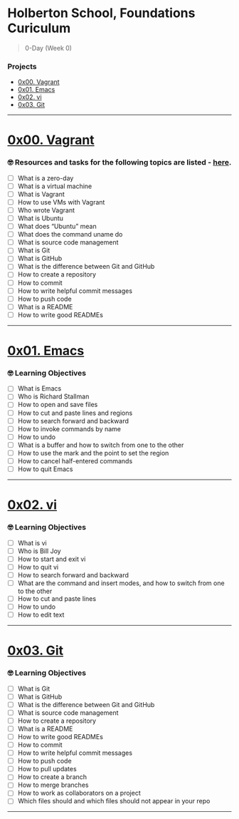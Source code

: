 # Holberton School, Foundations Curiculum
> 0-Day (Week 0)

### Projects
- [0x00. Vagrant](https://github.com/michedomingo/holbertonschool-zero_day/#vagrant2)
- [0x01. Emacs](https://github.com/michedomingo/holbertonschool-zero_day/#emacs2)
- [0x02. vi](https://github.com/michedomingo/holbertonschool-zero_day/#vi2)
- [0x03. Git](https://github.com/michedomingo/holbertonschool-zero_day/#git2)
___
<a name="vagrant2"></a>
# [0x00. Vagrant](https://github.com/michedomingo/holbertonschool-zero_day/tree/master/0x00-vagrant)

### 🤓 Resources and tasks for the following topics are listed - **[here](https://github.com/michedomingo/holbertonschool-zero_day/tree/master/0x00-vagrant/#vagrant1)**.

- [ ] What is a zero-day
- [ ] What is a virtual machine
- [ ] What is Vagrant
- [ ] How to use VMs with Vagrant
- [ ] Who wrote Vagrant
- [ ] What is Ubuntu
- [ ] What does “Ubuntu” mean
- [ ] What does the command uname do
- [ ] What is source code management
- [ ] What is Git
- [ ] What is GitHub
- [ ] What is the difference between Git and GitHub
- [ ] How to create a repository
- [ ] How to commit
- [ ] How to write helpful commit messages
- [ ] How to push code
- [ ] What is a README
- [ ] How to write good READMEs
____
<a name="emacs2"></a>
# [0x01. Emacs](https://github.com/michedomingo/holbertonschool-zero_day/tree/master/0x01-emacs)

### 🤓 Learning Objectives

- [ ] What is Emacs
- [ ] Who is Richard Stallman
- [ ] How to open and save files
- [ ] How to cut and paste lines and regions
- [ ] How to search forward and backward
- [ ] How to invoke commands by name
- [ ] How to undo
- [ ] What is a buffer and how to switch from one to the other
- [ ] How to use the mark and the point to set the region
- [ ] How to cancel half-entered commands
- [ ] How to quit Emacs
____
<a name="vi2"></a>
# [0x02. vi](https://github.com/michedomingo/holbertonschool-zero_day/tree/master/0x02-vi)

### 🤓 Learning Objectives

- [ ] What is vi
- [ ] Who is Bill Joy
- [ ] How to start and exit vi
- [ ] How to quit vi
- [ ] How to search forward and backward
- [ ] What are the command and insert modes, and how to switch from one to the other
- [ ] How to cut and paste lines
- [ ] How to undo
- [ ] How to edit text
____
<a name="git2"></a>
# [0x03. Git](https://github.com/michedomingo/holbertonschool-zero_day/tree/master/0x03-git)

### 🤓 Learning Objectives

- [ ] What is Git
- [ ] What is GitHub
- [ ] What is the difference between Git and GitHub
- [ ] What is source code management
- [ ] How to create a repository
- [ ] What is a README
- [ ] How to write good READMEs
- [ ] How to commit
- [ ] How to write helpful commit messages
- [ ] How to push code
- [ ] How to pull updates
- [ ] How to create a branch
- [ ] How to merge branches
- [ ] How to work as collaborators on a project
- [ ] Which files should and which files should not appear in your repo
____
